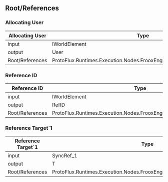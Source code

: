 <!-----------------------------------------------------------------------+
 ! This file has been generated using a script. Do not edit it manually. !
 ! Edit the individual node pages instead.                               !
 +----------------------------------------------------------------------->

## Root/References

### Allocating User

<!-- embed:start:ProtoFlux.Runtimes.Execution.Nodes.FrooxEngine.References.AllocatingUser -->
<!-- ProtofluxNode:start -->
| Allocating User | Type | Label |
| --- | ---- | ----- |
| input | IWorldElement | Element |
| output | User | * |
| Root/References | ProtoFlux.Runtimes.Execution.Nodes.FrooxEngine.References.AllocatingUser |  |
<!-- ProtofluxNode:end -->
<!-- embed:end:ProtoFlux.Runtimes.Execution.Nodes.FrooxEngine.References.AllocatingUser -->


### Reference ID

<!-- embed:start:ProtoFlux.Runtimes.Execution.Nodes.FrooxEngine.References.ReferenceID -->
<!-- ProtofluxNode:start -->
| Reference ID | Type | Label |
| --- | ---- | ----- |
| input | IWorldElement | Element |
| output | RefID | * |
| Root/References | ProtoFlux.Runtimes.Execution.Nodes.FrooxEngine.References.ReferenceID |  |
<!-- ProtofluxNode:end -->
<!-- embed:end:ProtoFlux.Runtimes.Execution.Nodes.FrooxEngine.References.ReferenceID -->


### Reference Target\`1

<!-- embed:start:ProtoFlux.Runtimes.Execution.Nodes.FrooxEngine.References.ReferenceTarget\`1 -->
<!-- ProtofluxNode:start -->
| Reference Target\`1 | Type | Label |
| --- | ---- | ----- |
| input | SyncRef_1 | Reference |
| output | T | * |
| Root/References | ProtoFlux.Runtimes.Execution.Nodes.FrooxEngine.References.ReferenceTarget\`1 |  |
<!-- ProtofluxNode:end -->
<!-- embed:end:ProtoFlux.Runtimes.Execution.Nodes.FrooxEngine.References.ReferenceTarget\`1 -->


